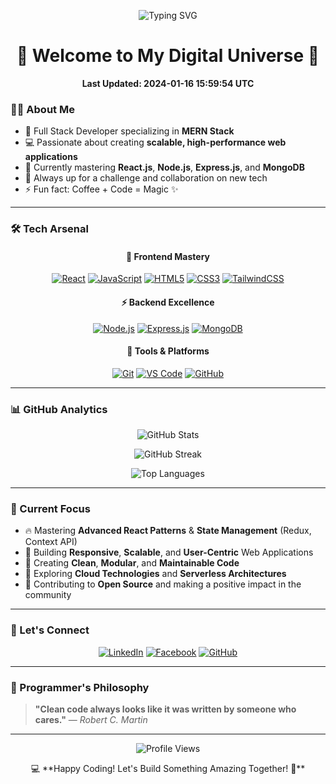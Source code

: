 <p align="center">
  <img src="https://readme-typing-svg.demolab.com?font=Fira+Code&size=30&pause=1000&center=true&vCenter=true&width=600&lines=Hi+there!+I'm+a+Full+Stack+Developer;MERN+Stack+Development+is+My+Passion;Turning+Ideas+into+Reality+with+Code" alt="Typing SVG" />
</p>

<h1 align="center">🌟 Welcome to My Digital Universe 🌟</h1>

<div align="center">
  <b>Last Updated: 2024-01-16 15:59:54 UTC</b>
</div>

### 👨‍💻 About Me

- 🚀 Full Stack Developer specializing in **MERN Stack**  
- 💻 Passionate about creating **scalable, high-performance web applications**  
- 🌱 Currently mastering **React.js**, **Node.js**, **Express.js**, and **MongoDB**  
- 💬 Always up for a challenge and collaboration on new tech  
- ⚡ Fun fact: Coffee + Code = Magic ✨

---

### 🛠️ Tech Arsenal

<div align="center">

#### 💫 Frontend Mastery
[![React](https://img.shields.io/badge/React-61DAFB?style=for-the-badge&logo=react&logoColor=black)](https://reactjs.org/)
[![JavaScript](https://img.shields.io/badge/JavaScript-F7DF1E?style=for-the-badge&logo=javascript&logoColor=black)](https://developer.mozilla.org/en-US/docs/Web/JavaScript)
[![HTML5](https://img.shields.io/badge/HTML5-E34F26?style=for-the-badge&logo=html5&logoColor=white)](https://developer.mozilla.org/en-US/docs/Web/HTML)
[![CSS3](https://img.shields.io/badge/CSS3-1572B6?style=for-the-badge&logo=css3&logoColor=white)](https://developer.mozilla.org/en-US/docs/Web/CSS)
[![TailwindCSS](https://img.shields.io/badge/Tailwind-06B6D4?style=for-the-badge&logo=tailwindcss&logoColor=white)](https://tailwindcss.com/)

#### ⚡ Backend Excellence
[![Node.js](https://img.shields.io/badge/Node.js-339933?style=for-the-badge&logo=nodedotjs&logoColor=white)](https://nodejs.org/)
[![Express.js](https://img.shields.io/badge/Express.js-000000?style=for-the-badge&logo=express&logoColor=white)](https://expressjs.com/)
[![MongoDB](https://img.shields.io/badge/MongoDB-47A248?style=for-the-badge&logo=mongodb&logoColor=white)](https://www.mongodb.com/)

#### 🔧 Tools & Platforms
[![Git](https://img.shields.io/badge/Git-F05032?style=for-the-badge&logo=git&logoColor=white)](https://git-scm.com/)
[![VS Code](https://img.shields.io/badge/VS_Code-007ACC?style=for-the-badge&logo=visual-studio-code&logoColor=white)](https://code.visualstudio.com/)
[![GitHub](https://img.shields.io/badge/GitHub-181717?style=for-the-badge&logo=github&logoColor=white)](https://github.com/)

</div>

---

### 📊 GitHub Analytics

<div align="center">
  
![GitHub Stats](https://github-readme-stats.vercel.app/api?username=maremon7415&show_icons=true&theme=tokyonight&hide_border=true)

![GitHub Streak](https://github-readme-streak-stats.herokuapp.com/?user=maremon7415&theme=tokyonight&hide_border=true)

![Top Languages](https://github-readme-stats.vercel.app/api/top-langs/?username=maremon7415&layout=compact&theme=tokyonight&hide_border=true)

</div>

---

### 🌱 Current Focus

- 🔥 Mastering **Advanced React Patterns** & **State Management** (Redux, Context API)  
- 📱 Building **Responsive**, **Scalable**, and **User-Centric** Web Applications  
- 🎨 Creating **Clean**, **Modular**, and **Maintainable Code**  
- 🚀 Exploring **Cloud Technologies** and **Serverless Architectures**  
- 🤝 Contributing to **Open Source** and making a positive impact in the community  

---

### 🤝 Let's Connect

<div align="center">
  
[![LinkedIn](https://img.shields.io/badge/LinkedIn-0077B5?style=for-the-badge&logo=linkedin&logoColor=white)](https://www.linkedin.com/in/maremon7415)
[![Facebook](https://img.shields.io/badge/Facebook-1877F2?style=for-the-badge&logo=facebook&logoColor=white)](https://facebook.com/maremon7415)
[![GitHub](https://img.shields.io/badge/GitHub-100000?style=for-the-badge&logo=github&logoColor=white)](https://github.com/maremon7415)

</div>

---

### 💭 Programmer's Philosophy

> **"Clean code always looks like it was written by someone who cares."** — *Robert C. Martin*

---

<div align="center">
  <img src="https://komarev.com/ghpvc/?username=maremon7415&color=blueviolet&style=flat-square&label=Profile+Views" alt="Profile Views">
</div>

<p align="center">💻 **Happy Coding! Let's Build Something Amazing Together! 🚀**</p>
